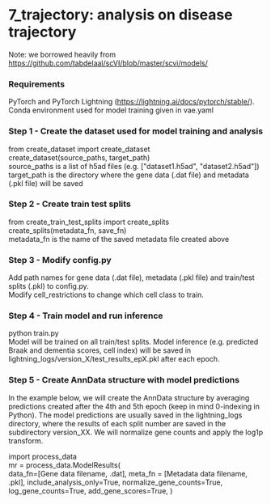 # 7_trajectory: analysis on disease trajectory  

Note: we borrowed heavily from https://github.com/tabdelaal/scVI/blob/master/scvi/models/  

### Requirements  
PyTorch and PyTorch Lightning (https://lightning.ai/docs/pytorch/stable/).  
Conda environment used for model training given in vae.yaml

### Step 1 - Create the dataset used for model training and analysis  
from create_dataset import create_dataset  
create_dataset(source_paths, target_path)  
source_paths is a list of h5ad files (e.g. ["dataset1.h5ad", "dataset2.h5ad"])  
target_path is the directory where the gene data (.dat file) and metadata (.pkl file) will be saved 

### Step 2 - Create train test splits
from create_train_test_splits import create_splits  
create_splits(metadata_fn, save_fn)  
metadata_fn is the name of the saved metadata file created above

### Step 3 - Modify config.py
Add path names for gene data (.dat file), metadata (.pkl file) and train/test splits (.pkl) to config.py.  
Modify cell_restrictions to change which cell class to train.

### Step 4 - Train model and run inference  
python train.py  
Model will be trained on all train/test splits. Model inference (e.g. predicted Braak and dementia scores, cell index) will be saved in lightning_logs/version_X/test_results_epX.pkl after each epoch.  
  
### Step 5 - Create AnnData structure with model predictions
In the example below, we will create the AnnData structure by averaging predictions created after the 4th and 5th epoch (keep in mind 0-indexing in Python). The model predictions are usually saved in the lightning_logs directory, where the results of each split number are saved in the subdirectory version_XX. We will normalize gene counts and apply the log1p transform.  

import process_data  
mr = process_data.ModelResults(  
    data_fn=[Gene data filename, .dat],
    meta_fn = [Metadata data filename, .pkl],
    include_analysis_only=True,
    normalize_gene_counts=True,
    log_gene_counts=True,
    add_gene_scores=True,
)



